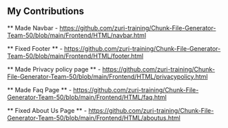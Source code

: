 ## My Contributions

** Made Navbar  - https://github.com/zuri-training/Chunk-File-Generator-Team-50/blob/main/Frontend/HTML/navbar.html

** Fixed Footer ** - https://github.com/zuri-training/Chunk-File-Generator-Team-50/blob/main/Frontend/HTML/footer.html

** Made Privacy policy page **  - https://github.com/zuri-training/Chunk-File-Generator-Team-50/blob/main/Frontend/HTML/privacypolicy.html

** Made Faq Page ** - https://github.com/zuri-training/Chunk-File-Generator-Team-50/blob/main/Frontend/HTML/faq.html

** Fixed About Us Page ** - https://github.com/zuri-training/Chunk-File-Generator-Team-50/blob/main/Frontend/HTML/aboutus.html
